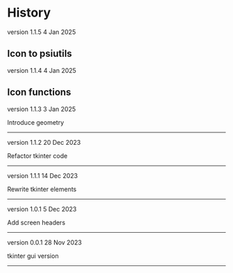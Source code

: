 # History

version 1.1.5
4 Jan 2025

Icon to psiutils
----------------------------------------------------------------------

version 1.1.4
4 Jan 2025

Icon functions
----------------------------------------------------------------------

version 1.1.3
3 Jan 2025

Introduce geometry

----------------------------------------------------------------------

version 1.1.2
20 Dec 2023

Refactor tkinter code

----------------------------------------------------------------------

version 1.1.1
14 Dec 2023

Rewrite tkinter elements

----------------------------------------------------------------------

version 1.0.1
5 Dec 2023

Add screen headers

----------------------------------------------------------------------

version 0.0.1
28 Nov 2023

tkinter gui version

----------------------------------------------------------------------
